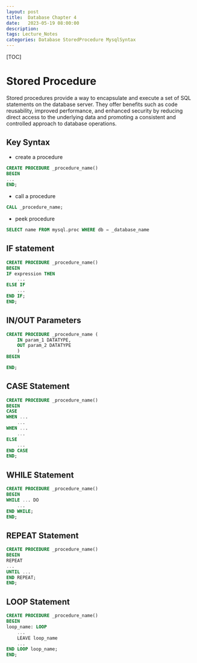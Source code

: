```yaml
---
layout: post
title:  Database Chapter 4
date:   2023-05-19 08:00:00
description: 
tags: Lecture_Notes 
categories: Database StoredProcedure MysqlSyntax
---
```


[TOC]

# Stored Procedure

Stored procedures provide a way to encapsulate and execute a set of SQL statements on the database server. They offer benefits such as code reusability, improved performance, and enhanced security by reducing direct access to the underlying data and promoting a consistent and controlled approach to database operations.

## Key Syntax

- create a procedure

```sql
CREATE PROCEDURE _procedure_name()
BEGIN
...
END;
```

- call a procedure

```sql
CALL _procedure_name;
```

- peek procedure

```sql
SELECT name FROM mysql.proc WHERE db = _database_name
```

## IF statement

```sql
CREATE PROCEDURE _procedure_name()
BEGIN
IF expression THEN
    ...
ELSE IF
    ...
END IF;
END;
```

## IN/OUT Parameters

```sql
CREATE PROCEDURE _procedure_name (
    IN param_1 DATATYPE,
    OUT param_2 DATATYPE
    )
BEGIN

END;
```

## CASE Statement

```sql
CREATE PROCEDURE _procedure_name()
BEGIN
CASE
WHEN ...
    ...
WHEN ...
    ...
ELSE
    ...
END CASE
END;
```

## WHILE Statement

```sql
CREATE PROCEDURE _procedure_name()
BEGIN
WHILE ... DO
    ...
END WHILE;
END;
```

## REPEAT Statement

```sql
CREATE PROCEDURE _procedure_name()
BEGIN
REPEAT 
...
UNTIL ...
END REPEAT;
END;
```

## LOOP Statement

```sql
CREATE PROCEDURE _procedure_name()
BEGIN
loop_name: LOOP
    ...
    LEAVE loop_name
    ...
END LOOP loop_name;
END;
```